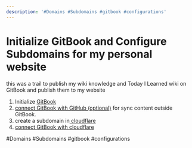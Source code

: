 ```yaml
---
description: '#Domains #Subdomains #gitbook #configurations'
---
```


# Initialize GitBook and Configure Subdomains for my personal website

this was a trail to publish my wiki knowledge and Today I Learned wiki on GitBook and publish them to my website

1. Initialize [GitBook](https://docs.gitbook.com/getting-started/quick-start)
2. [connect GitBook with GitHub \(optional\)](https://docs.gitbook.com/integrations/github) for sync content outside GitBook.
3. create a subdomain in[ ](https://docs.gitbook.com/hosting/custom-domains/dns-configuration#dns-settings)[cloudflare](https://docs.gitbook.com/hosting/custom-domains/dns-configuration#dns-settings)
4. [connect GitBook with cloudflare](https://docs.gitbook.com/hosting/custom-domains/dns-configuration)

\#Domains \#Subdomains \#gitbook \#configurations

